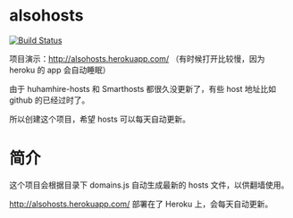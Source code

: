 alsohosts
=

[![Build Status](https://travis-ci.org/alsotang/alsohosts.svg?branch=master)](https://travis-ci.org/alsotang/alsohosts)

项目演示：http://alsohosts.herokuapp.com/ （有时候打开比较慢，因为 heroku 的 app 会自动睡眠）

由于 huhamhire-hosts 和 Smarthosts 都很久没更新了，有些 host 地址比如 github 的已经过时了。

所以创建这个项目，希望 hosts 可以每天自动更新。

简介
==

这个项目会根据目录下 domains.js 自动生成最新的 hosts 文件，以供翻墙使用。

http://alsohosts.herokuapp.com/ 部署在了 Heroku 上，会每天自动更新。
